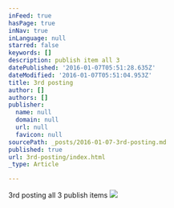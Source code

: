 ```yaml
---
inFeed: true
hasPage: true
inNav: true
inLanguage: null
starred: false
keywords: []
description: publish item all 3
datePublished: '2016-01-07T05:51:28.635Z'
dateModified: '2016-01-07T05:51:04.953Z'
title: 3rd posting
author: []
authors: []
publisher:
  name: null
  domain: null
  url: null
  favicon: null
sourcePath: _posts/2016-01-07-3rd-posting.md
published: true
url: 3rd-posting/index.html
_type: Article

---
```

3rd posting all 3 publish items
![](https://the-grid-user-content.s3-us-west-2.amazonaws.com/be254c63-6d3a-456e-b458-d4ae811dbf20.jpg)
